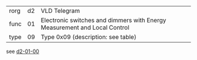 
|    |   |   |
| -- | - | - |
| rorg | d2 | VLD Telegram |
| func | 01 | Electronic switches and dimmers with Energy Measurement and Local Control |
| type | 09 | Type 0x09 (description: see table) |

see [d2-01-00](d2-01-00.md)
  
